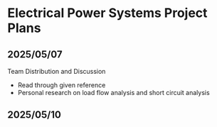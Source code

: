 # Electrical Power Systems Project Plans
## 2025/05/07
Team Distribution and Discussion
- Read through given reference
- Personal research on load flow analysis and short circuit analysis

## 2025/05/10
